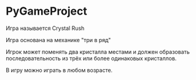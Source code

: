 # PyGameProject
Игра называется Crystal Rush


Игра основана на механике "три в ряд"


Игрок может поменять два кристалла местами и должен образовать последовательность из трёх или более одинаковых кристаллов.


В игру можно играть в любом возрасте.
